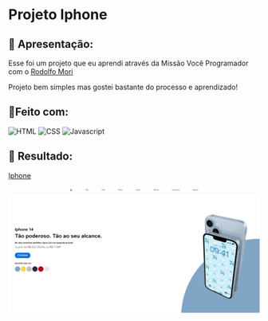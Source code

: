 # Projeto Iphone

## 📝 Apresentação:
<p> Esse foi um projeto que eu aprendi através da Missão Você Programador com o <a href="https://github.com/rodolfomori">Rodolfo Mori</a></p>
<p> Projeto bem simples mas gostei bastante do processo e aprendizado!
  
## 🔨Feito com:

<img src="https://img.shields.io/badge/HTML5-E34F26?style=for-the-badge&logo=html5&logoColor=white" alt="HTML">
<img src="https://img.shields.io/badge/CSS3-1572B6?style=for-the-badge&logo=css3&logoColor=white" alt="CSS">
<img src="https://img.shields.io/badge/JavaScript-F7DF1E?style=for-the-badge&logo=javascript&logoColor=black" alt="Javascript">

## 🎨 Resultado:

<a href="https://lucasseccatto.github.io/iphone/">Iphone</a>
  
<img src="https://github.com/lucasseccatto/iphone/blob/master/assets/projeto-iphone.png">
